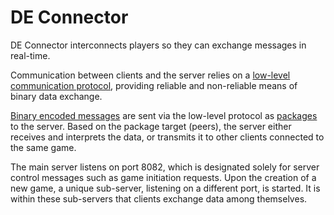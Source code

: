 # DE Connector

DE Connector interconnects players so they can exchange messages in real-time.

Communication between clients and the server relies on a [low-level
communication protocol](./protocol.md), providing reliable and non-reliable
means of binary data exchange.

[Binary encoded messages](./encoding.md) are sent via the low-level protocol as
[packages](./protocol.md#package) to the server. Based on the package target
(peers), the server either receives and interprets the data, or transmits it to
other clients connected to the same game.

The main server listens on port 8082, which is designated solely for server
control messages such as game initiation requests. Upon the creation of a new
game, a unique sub-server, listening on a different port, is started. It is
within these sub-servers that clients exchange data among themselves.
